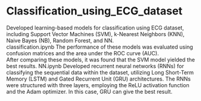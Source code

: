 # Classification_using_ECG_dataset
Developed learning-based models for classification using ECG dataset, including Support Vector Machines (SVM), k-Nearest Neighbors (KNN), Naive Bayes (NB), Random Forest, and NN.  
classification.ipynb
The performance of these models was evaluated using confusion matrices and the area under the ROC curve (AUC).   
After comparing these models, it was found that the SVM model yielded the best results.
NN.ipynb
Developed recurrent neural networks (RNNs) for classifying the sequential data within the dataset, utilizing Long Short-Term Memory (LSTM) and Gated Recurrent Unit (GRU) architectures. The RNNs were structured with three layers, employing the ReLU activation function and the Adam optimizer.
In this case, GRU can give the best result.
